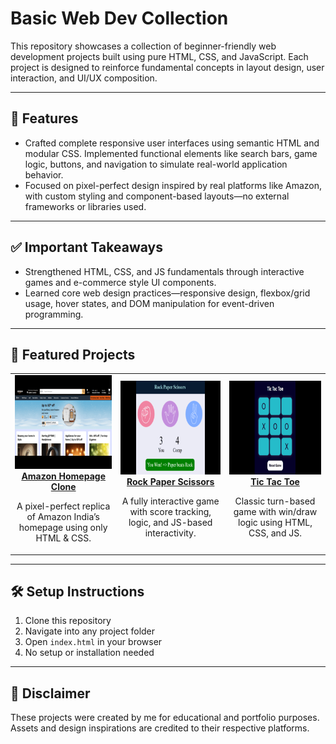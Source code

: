# Basic Web Dev Collection

This repository showcases a collection of beginner-friendly web development projects built using pure HTML, CSS, and JavaScript. Each project is designed to reinforce fundamental concepts in layout design, user interaction, and UI/UX composition.

---

## 🚀 Features

- Crafted complete responsive user interfaces using semantic HTML and modular CSS. Implemented functional elements like search bars, game logic, buttons, and navigation to simulate real-world application behavior.  
- Focused on pixel-perfect design inspired by real platforms like Amazon, with custom styling and component-based layouts—no external frameworks or libraries used.

---

## ✅ Important Takeaways

- Strengthened HTML, CSS, and JS fundamentals through interactive games and e-commerce style UI components.  
- Learned core web design practices—responsive design, flexbox/grid usage, hover states, and DOM manipulation for event-driven programming.

---

<h2>📂 Featured Projects</h2>

<div align="center">
  <table>
    <tr>
      <td align="center" width="300">
        <a href="./Amazon_Homepage_Clone/index.html">
          <img src="https://raw.githubusercontent.com/guru-bharadwaj20/Basic_WebDev_Collection/main/.assets/amazon.png" width="250" height="150" alt="Amazon Clone Preview">
          <br />
          <strong>Amazon Homepage Clone</strong>
        </a>
        <p>A pixel-perfect replica of Amazon India’s homepage using only HTML & CSS.</p>
      </td>
      <td align="center" width="300">
        <a href="./Rock_Paper_Scissors/index.html">
          <img src="https://raw.githubusercontent.com/guru-bharadwaj20/Basic_WebDev_Collection/main/.assets/rps.png" width="250" height="150" alt="Rock Paper Scissors Preview">
          <br />
          <strong>Rock Paper Scissors</strong>
        </a>
        <p>A fully interactive game with score tracking, logic, and JS-based interactivity.</p>
      </td>
      <td align="center" width="300">
        <a href="./Tic_Tac_Toe/index.html">
          <img src="https://raw.githubusercontent.com/guru-bharadwaj20/Basic_WebDev_Collection/main/.assets/ttt.png" width="250" height="150" alt="Tic Tac Toe Preview">
          <br />
          <strong>Tic Tac Toe</strong>
        </a>
        <p>Classic turn-based game with win/draw logic using HTML, CSS, and JS.</p>
      </td>
    </tr>
  </table>
</div>

---

## 🛠️ Setup Instructions

1. Clone this repository  
2. Navigate into any project folder  
3. Open `index.html` in your browser  
4. No setup or installation needed

---

## 📌 Disclaimer

These projects were created by me for educational and portfolio purposes. Assets and design inspirations are credited to their respective platforms.
